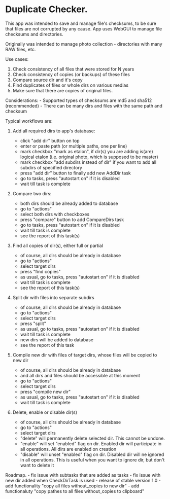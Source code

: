 
# Duplicate Checker.

This app was intended to save and manage file's checksums, to be sure that files are not corrupted by any cause.
App uses WebGUI to manage file checksums and directories.


Originally was intended to manage photo collection - directories with many RAW files, etc. 

Use cases:
1. Check consistency of all files that were stored for N years
2. Check consistency of copies (or backups) of these files
3. Compare source dir and it's copy
4. Find duplicates of files or whole dirs on various medias
5. Make sure that there are copies of original files.	


Considerations:
	- Supported types of checksums are md5 and sha512 (recommended)
	- There can be many dirs and files with the same path and checksum
	


Typical workflows are:
1. Add all required dirs to app's database:
	- click "add dir" button on top
	- enter or paste path (or multiple paths, one per line)
	- mark checkbox "mark as etalon", if dir(s) you are adding is(are) logical etalon (i.e. original photo, which is supposed to be master)
	- mark checkbox "add subdirs instead of dir" if you want to add all subdirs of specified directory
	- press "add dir" button to finally add new AddDir task
	- go to tasks, press "autostart on" if it is disabled
	- wait till task is complete

2. Compare two dirs:
	- both dirs should be already added to database
	- go to "actions"
	- select both dirs with checkboxes
	- press "compare" button to add CompareDirs task
	- go to tasks, press "autostart on" if it is disabled
	- wait till task is complete
	- see the report of this task(s)

3. Find all copies of dir(s), either full or partial
	- of course, all dirs should be already in database
	- go to "actions"
	- select target dirs
	- press "find copies"
	- as usual, go to tasks, press "autostart on" if it is disabled
	- wait till task is complete
	- see the report of this task(s)

4. Split dir with files into separate subdirs
	- of course, all dirs should be already in database
	- go to "actions"
	- select target dirs
	- press "split"
	- as usual, go to tasks, press "autostart on" if it is disabled
	- wait till task is complete
	- new dirs will be added to database
	- see the report of this task

5. Compile new dir with files of target dirs, whose files will be copied to new dir
	- of course, all dirs should be already in database
	- and all dirs and files should be accessible at this moment
	- go to "actions"
	- select target dirs
	- press "compile new dir"
	- as usual, go to tasks, press "autostart on" if it is disabled
	- wait till task is complete

6. Delete, enable or disable dir(s)
	- of course, all dirs should be already in database
	- go to "actions"
	- select target dirs
	- "delete" will permanently delete selected dir. This cannot be undone.
	- "enable" will set "enabled" flag on dir. Enabled dir will participate in all operations. All dirs are enabled on creation
	- "disable" will unset "enabled" flag on dir. Disabled dir will ne ignored in all operations. This is useful when you want to ignore dir, but don't want to delete it
	


Roadmap.
	- fix issue with subtasks that are added as tasks
	- fix issue with new dir added when CheckDirTask is used
	- release of stable version 1.0
	- add functionality "copy all files without_copies to new dir"
	- add functionaluty "copy pathes to all files without_copies to clipboard"


